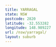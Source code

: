 ```yaml
---
title: YARRAGAL
state: NSW
postcode: 2820
latitude: -32.553282
longitude: 148.989227
url: /nsw/yarragal/
layout: suburb
---
```

